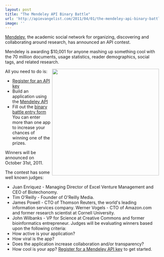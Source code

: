 ```yaml
---
layout: post
title: "The Mendeley API Binary Battle"
url: 'http://apievangelist.com/2011/04/01/the-mendeley-api-binary-battle/'
image: ''
---
```


[Mendeley][1], the academic social network for organizing, discovering and collaborating around research, has announced an API contest.

Mendeley is awarding $10,001 for anyone mashing up something cool with the 70 million documents, usage statistics, reader demographics, social tags, and related research.

All you need to do is: <img src="http://kinlane-productions.s3.amazonaws.com/mendeley-academic-social-network.jpg" alt="" width="350" align="right" />

  * [Register for an API key][2]
  * Build an application using the [Mendeley API][3]
  * Fill out the [binary battle entry form][4]
You can enter more than one app to increase your chances of winning one of the prizes.

Winners will be announced on October 31st, 2011.

The contest has some well known judges:

  * Juan Enriquez - Managing Director of Excel Venture Management and CEO of Biotechonomy.
  * Tim O'Reilly - Founder of O'Reilly Media.
  * James Powell - CTO of Thomson Reuters, the world's leading information services company. Werner Vogels - CTO of Amazon.com and former research scientist at Cornell University.
  * John Wilbanks - VP for Science at Creative Commons and former bioinformatics entrepreneur.
Judges will be evaluating winners based upon the following criteria:
  * How active is your application?
  * How viral is the app?
  * Does the application increase collaboration and/or transparency?
  * How cool is your app?
[Register for a Mendeley API key][5] to get started.

   [1]: http://www.mendeley.com/ (Mendeley)
   [2]: https://www.mendeley.com/join/ (Register now for an API Key)
   [3]: http://dev.mendeley.com/ (Mendeley API)
   [4]: http://dev.mendeley.com/binary-battle-entry/ (binary battle entry form)
   [5]: https://www.mendeley.com/join/ (Register for a Mendeley API Key)
